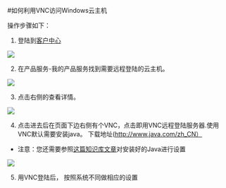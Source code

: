 
<!-- --- tag: faq vnc 云主机 -->
<!-- --- title: 如何利用VNC访问Windows云主机 -->
#如何利用VNC访问Windows云主机

操作步骤如下：


1. 登陆到[客户中心](http://portal.51hosting.com)

  ![](http://ww4.sinaimg.cn/large/a74e55b4jw1dz9lo1y495j.jpg)
  

2. 在产品服务-我的产品服务找到需要远程登陆的云主机。

  ![](http://ww1.sinaimg.cn/large/a74e55b4jw1dz9g4ra5wgj.jpg)
  

3. 点击右侧的查看详情。

  ![](http://ww1.sinaimg.cn/large/a74ecc4cjw1dz9g613f2hj.jpg)
  

4. 点击进去后在页面下边右侧有个VNC，点击即用VNC远程登陆服务器.使用VNC默认需要安装java。
下载地址(http://www.java.com/zh_CN）
  * 注意：您还需要参照[这篇知识库文章](/can-not-use-vnc)对安装好的Java进行设置

  ![](http://ww4.sinaimg.cn/large/a74e55b4jw1dz9gdlu8hjj.jpg)
  

5. 用VNC登陆后， 按照系统不同做相应的设置



